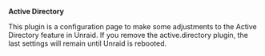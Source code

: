 **Active Directory**

This plugin is a configuration page to make some adjustments to the Active Directory feature in Unraid.  If you remove the active.directory plugin, the last settings will remain until Unraid is rebooted.